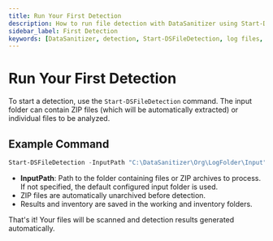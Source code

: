 ```yaml
---
title: Run Your First Detection
description: How to run file detection with DataSanitizer using Start-DSFileDetection.
sidebar_label: First Detection
keywords: [DataSanitizer, detection, Start-DSFileDetection, log files, zip, input folder]
---
```


# Run Your First Detection

To start a detection, use the `Start-DSFileDetection` command. The input folder can contain ZIP files (which will be automatically extracted) or individual files to be analyzed.

## Example Command

```powershell
Start-DSFileDetection -InputPath "C:\DataSanitizer\Org\LogFolder\Input"
```

- **InputPath**: Path to the folder containing files or ZIP archives to process. If not specified, the default configured input folder is used.
- ZIP files are automatically unarchived before detection.
- Results and inventory are saved in the working and inventory folders.

That's it! Your files will be scanned and detection results generated automatically.
